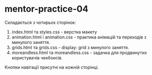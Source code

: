 # mentor-practice-04

Складається з чотирьох сторінок:

1. index.html та styles.css - верстка макету
2. animation.html і animation.css - практика анімацій та переходів з минулого заняття.
3. grids.html та grids.css - display: grid з минулого заняття.
4. moreandless.html та moreandless.css - задачка для продвинутих користувачів чекбоксів.

Кнопки навігації присутні на кожній сторінці.
